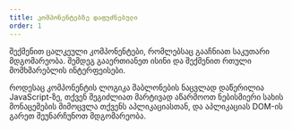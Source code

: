 ```yaml
---
title: კომპონენტებზე დაფუძნებული
order: 1
---
```


შექმენით ცალკეული კომპონენტები, რომლებსაც გააჩნიათ საკუთარი მდგომარეობა. შემდეგ გააერთიანეთ ისინი და შექმენით რთული მომხმარებლის ინტერფეისები.

როდესაც კომპონენტის ლოგიკა შაბლონების ნაცვლად დაწერილია JavaScript-ზე, თქვენ შეგიძლიათ მარტივად აწარმოოთ ნებისმიერი სახის მონაცემების მიმოცვლა თქვენს აპლიკაციასთან, და აპლიკაციას DOM-ის გარეთ შეუნარჩუნოთ მდგომარეობა.